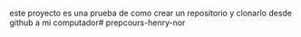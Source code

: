este proyecto es una prueba de como crear un repositorio y clonarlo desde github a mi computador# prepcours-henry-nor
